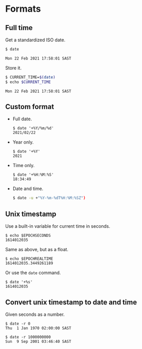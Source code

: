 # Formats

## Full time

Get a standardized ISO date.

```sh
$ date
```
```
Mon 22 Feb 2021 17:58:01 SAST
```

Store it.

```sh
$ CURRENT_TIME=$(date)
$ echo $CURRENT_TIME
```
```
Mon 22 Feb 2021 17:58:01 SAST
```


## Custom format

- Full date.
    ```console
    $ date '+%Y/%m/%d'
    2021/02/22
    ```
- Year only.
    ```console
    $ date '+%Y'
    2021
    ```
- Time only.
    ```console
    $ date '+%H:%M:%S'
    18:34:49
    ```
- Date and time.
    ```sh
    $ date -u +"%Y-%m-%dT%H:%M:%SZ")
    ```
    

## Unix timestamp

Use a built-in variable for current time in seconds.

```console
$ echo $EPOCHSECONDS
1614012035
```

Same as above, but as a float.

```console
$ echo $EPOCHREALTIME
1614012035.3449261189
```

Or use the `date` command.

```console
$ date '+%s'
1614012035
```


## Convert unix timestamp to date and time

Given seconds as a number.

```console
$ date -r 0
Thu  1 Jan 1970 02:00:00 SAST
```

```console
$ date -r 1000000000
Sun  9 Sep 2001 03:46:40 SAST
```


